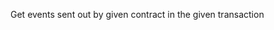 
[comment]: # (IntegrationsCanvasModule)
Get events sent out by given contract in the given transaction